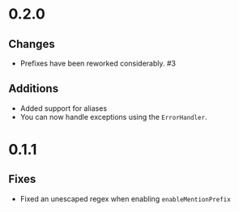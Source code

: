 # 0.2.0

## Changes

* Prefixes have been reworked considerably. #3

## Additions

* Added support for aliases
* You can now handle exceptions using the `ErrorHandler`.

# 0.1.1

## Fixes

* Fixed an unescaped regex when enabling `enableMentionPrefix`
